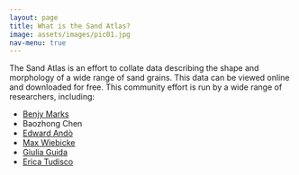 ```yaml
---
layout: page
title: What is the Sand Atlas?
image: assets/images/pic01.jpg
nav-menu: true
---
```


The Sand Atlas is an effort to collate data describing the shape and morphology of a wide range of sand grains. This data can be viewed online and downloaded for free. This community effort is run by a wide range of researchers, including:

- [Benjy Marks](www.benjymarks.com)
- Baozhong Chen
- [Edward Andò](https://people.epfl.ch/edward.ando?lang=en)
- [Max Wiebicke](https://scholar.google.com/citations?user=h-57EAgAAAAJ)
- [Giulia Guida](https://people.utwente.nl/g.guida)
- [Erica Tudisco](https://portal.research.lu.se/en/persons/erika-tudisco)
